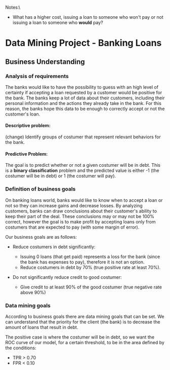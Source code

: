 Notes:\
- What has a higher cost, issuing a loan to someone who won't pay or not issuing a loan to someone who **would** pay? 

# Data Mining Project - Banking Loans

## Business Understanding

### Analysis of requirements

The banks would like to have the possibility to guess with an high level of certainty if accepting a loan requested by a customer would be positive for the bank. The banks keep a lot of data about their customers, including their personal information and the actions they already take in the bank. For this reason, the banks hope this data to be enough to correctly accept or not the customer's loan.

#### Descriptive problem:
(change) Identify groups of costumer that represent relevant behaviors for the bank.

#### Predictive Problem:
The goal is to predict whether or not a given costumer will be in debt. This is a **binary classification** problem and the predicted value is either -1 (the costumer will be in debt) or 1 (the costumer will pay).



### Definition of business goals


On banking loans world, banks would like to know when to accept a loan or not so they can increase gains and decrease losses. By analyzing customers, banks can draw conclusions about their customer's ability to keep their part of the deal. These conclusions may or may not be 100% correct, however the goal is to make profit by accepting loans only from costumers that are expected to pay (with some margin of error). 

Our business goals are as follows:
- Reduce costumers in debt significantly:
    - Issuing 0 loans (that get paid) represents a loss for the bank (since the bank has expenses to pay), therefore it is not an option.
    - Reduce costumers in debt by 70% (true positive rate at least 70%). 

- Do not significantly reduce credit to good costumer:
    - Give credit to at least 90% of the good costumer (true negative rate above 90%)


### Data mining goals

According to business goals there are data mining goals that can be set. We can understand that the priority for the client (the bank) is to decrease the amount of loans that result in debt. 

<!-- We define our confidence level (or threshold) at 80%, which means that it needs to be at least 80% sure that a costumer will pay in order to output 1. -->

<!--So that we can define a greater confidence interval at which loans should be accepted, let's say 80%. If the model is not at least 80% sure that the customer will pay the loan than the bank should refuse the loan. -->

<!-- With this strategy, it's hope to have the **precision** measure greater than the **recall** measure to fulfill the bank expectations about not accepting fallible loans. -->

The positive case is where the costumer will be in debt, so we want the ROC curve of our model, for a certain threshold, to be in the area defined by the conditions:
- TPR > 0.70
- FPR < 0.10

<!--According to business goals there data mining goals that can be set. We can understand that the priroty for the banks is to increase the ammount of loans rejected correctly. So that we can define a greater confidence interval at which loans should be accepted, let's say 80%. If the model is not at least 80% sure that the customer will pay the loan than the bank should refuse the loan. With this strategy, it's hope to have the **precision** measure greater than the **reacall** measure to fulfill the bank expectations about not accepting fallible loans.-->
